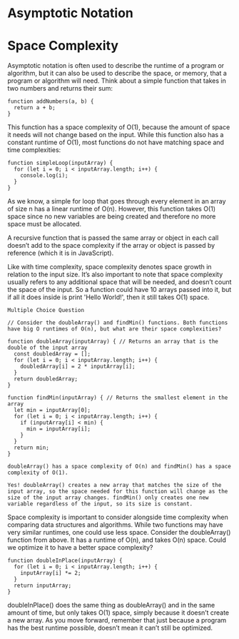 # Asymptotic Notation
# Space Complexity

Asymptotic notation is often used to describe the runtime of a program or algorithm, but it can also be used to describe the space, or memory, that a program or algorithm will need. Think about a simple function that takes in two numbers and returns their sum:
```JS
function addNumbers(a, b) {
  return a + b;
}
```

This function has a space complexity of O(1), because the amount of space it needs will not change based on the input. While this function also has a constant runtime of O(1), most functions do not have matching space and time complexities:
```JS
function simpleLoop(inputArray) {
  for (let i = 0; i < inputArray.length; i++) { 
    console.log(i);
  }
}
```

As we know, a simple for loop that goes through every element in an array of size n has a linear runtime of O(n). However, this function takes O(1) space since no new variables are being created and therefore no more space must be allocated.

A recursive function that is passed the same array or object in each call doesn’t add to the space complexity if the array or object is passed by reference (which it is in JavaScript).

Like with time complexity, space complexity denotes space growth in relation to the input size. It’s also important to note that space complexity usually refers to any additional space that will be needed, and doesn’t count the space of the input. So a function could have 10 arrays passed into it, but if all it does inside is print 'Hello World!', then it still takes O(1) space.

`Multiple Choice Question`
```JS
// Consider the doubleArray() and findMin() functions. Both functions have big O runtimes of O(n), but what are their space complexities?

function doubleArray(inputArray) { // Returns an array that is the double of the input array
  const doubledArray = [];
  for (let i = 0; i < inputArray.length; i++) {
    doubledArray[i] = 2 * inputArray[i];
  }
  return doubledArray;
}
 
function findMin(inputArray) { // Returns the smallest element in the array
  let min = inputArray[0];
  for (let i = 0; i < inputArray.length; i++) {
    if (inputArray[i] < min) {
      min = inputArray[i];
    }
  }
  return min;
}
```
```
doubleArray() has a space complexity of O(n) and findMin() has a space complexity of O(1).

Yes! doubleArray() creates a new array that matches the size of the input array, so the space needed for this function will change as the size of the input array changes. findMin() only creates one new variable regardless of the input, so its size is constant.
```

Space complexity is important to consider alongside time complexity when comparing data structures and algorithms. While two functions may have very similar runtimes, one could use less space. Consider the doubleArray() function from above. It has a runtime of O(n), and takes O(n) space. Could we optimize it to have a better space complexity?
```JS
function doubleInPlace(inputArray) { 
  for (let i = 0; i < inputArray.length; i++) {
    inputArray[i] *= 2;
  }
  return inputArray;
}
```

doubleInPlace() does the same thing as doubleArray() and in the same amount of time, but only takes O(1) space, simply because it doesn’t create a new array. As you move forward, remember that just because a program has the best runtime possible, doesn’t mean it can’t still be optimized. 
